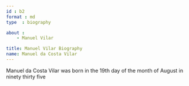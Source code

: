 ```yaml
---
id : b2
format : md
type  : biography

about :
	- Manuel Vilar

title: Manuel Vilar Biography
name: Manuel da Costa Vilar
---
```


Manuel da Costa Vilar was born in the 19th day of the month of August in ninety thirty five